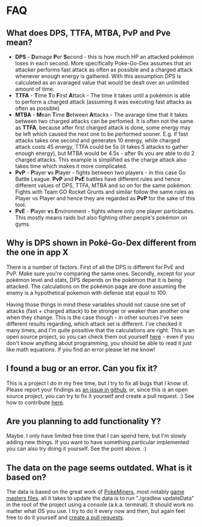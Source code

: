 # FAQ

## What does DPS, TTFA, MTBA, PvP and Pve mean?
- **DPS** - **D**amage **P**er **S**econd - this is how much HP an attacked pokémon loses in each second. 
More specifically Poke-Go-Dex assumes that an attacker performs fast attack as often as possible and
a charged attack whenever enough energy is gathered. With this assumption DPS is calculated as an
avaraged value that would be dealt over an unlimited amount of time.
- **TTFA** - **T**ime **T**o **F**irst **A**ttack - The time it takes until a pokémon is able to perform a 
charged attack (assuming it was executing fast attacks as often as possible)
- **MTBA** - **M**ean **T**ime **B**etween **A**ttacks - The avarage time that it takes between two charged
attacks can be perfomed. It is often not the same as **TTFA**, because after first charged attack is done, some
energy may be left which caused the next one to be performed sooner. 
E.g. if fast attacks takes one second and generates 10 energy, while charged attack costs 45 energy, 
TTFA could be 5s (it takes 5 attacks to gather enough energy), but MTBA would be 4.5s - after 9s you are
able to do 2 charged attacks. This example is simplified as the charge attack also takes time which makes it 
more complicated.
- **PvP** - **P**layer **v**s **P**layer - fights between two players - in this case Go Battle League.
**PvP** and **PvE** battles have different rules and hence different values of DPS, TTFA, MTBA and so on for the same
pokémon. Fights with Team GO Rocket Grunts and similar follow the same rules as Player vs Player and hence they are
regarded as **PvP** for the sake of this tool.
- **PvE** - **P**layer **v**s **E**nvironment - fights where only one player participates. This mostly means raids
but also fighting other people's pokémon on gyms.

## Why is DPS shown in Poké-Go-Dex different from the one in app X
There is a number of factors. First of all the DPS is different for PvE and PvP. 
Make sure you're comparing the same ones. Secondly, except for your pokémon level and stats, 
DPS depends on the pokémon that it is being attacked. 
The calculations on the pokémon page are done assuming the enemy is a hypothetical pokemon with
defense stat equal to 100.

Having those things in mind these variables should not cause one set of attacks 
(fast + charged attack) to be stronger or weaker than another one when they change. 
This is the case though - in other sources I've seen different results regarding, which attack set
is different. I've checked it many times, and I'm quite possitive that the calculations are right.
This is an open source project, so you can check them out yourself 
[here](https://github.com/rybick/pogolitics/blob/master/src/main/kotlin/pogolitics/controller/MoveSetStatsCalculator.kt) -
even if you don't know anything about programming, you should be able to read it just like math equations.
If you find an error please let me know!

## I found a bug or an error. Can you fix it?
This is a project I do in my free time, but I try to fix all bugs that I know of. 
Please report your findings as [an issue in github](https://github.com/rybick/pogolitics/issues), or, 
since this is an open source project, you can try to fix it yourself and create a pull request. :)
See how to contribute [here](./CONTRIBUTING.md).

## Are you planning to add functionality Y?
Maybe. I only have limited free time that I can spend here, but I'm slowly adding new things.
If you want to have something particular implemented you can also try doing it yourself. See the point above. :)

## The data on the page seems outdated. What is it based on?
The data is based on the great work of [PokeMiners](https://github.com/PokeMiners), 
most notably [game masters files](https://github.com/PokeMiners/game_masters/tree/master/latest).
all it takes to update the data is to run "./gradlew updateData" in the root of the project using a console (a.k.a. terminal).
It should work no matter what OS you use.
I try to do it every now and then, but again feel free to do it yourself and [create a pull requests](./CONTRIBUTING.md).


